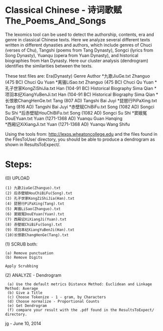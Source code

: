 # Classical Chinese - 诗词歌赋The_Poems_And_Songs

The lexomics tool can be used to detect the authorship, contents, era and 
genre in classical Chinese texts. Here we analyze several different texts written
in different dynasties and authors, which include genres of Chuci (verses of Chu),
Tangshi (poems from Tang Dynasty), Songci (lyrics from Song Dynasty), Yuanqu 
(opera from Yuan Dynasty), and historical biographies from Han Dynasty. Here our
cluster analysis (dendrogram) identifies the similarities between the texts.

These test files are:
                            Era(Dynasty)          Genre             Author
*九歌JiuGe.txt             Zhanguo (475 BC)        Chuci            Qu Yuan
*离骚LiSao.txt             Zhanguo (475 BC)        Chuci            Qu Yuan
*孔子世家KongZiShiJia.txt   Han (104-91 BC)   Historical Biography  Sima Qian
*项羽本纪XiangYuBenJi.txt   Han (104-91 BC)   Historical Biography  Sima Qian
*长恨歌ChangHenGe.txt       Tang (807 AD)          Tangshi           Bai Juyi
*琵琶行PiPaXing.txt         Tang (816 AD)          Tangshi           Bai Juyi
*赤壁赋ChiBiFu.txt          Song (1082 AD)         Songci            Su Shi
*后赤壁赋HouChiBiFu.txt     Song (1082 AD)         Songci             Su Shi
*窦娥冤DouEYuan.txt         Yuan (1271-1368 AD)    Yuanqu         Guan Hanqing  
*西厢记XiXiangJi.txt        Yuan (1271-1368 AD)    Yuanqu          Wang Shifu

Using the tools from:   http://lexos.wheatoncollege.edu
and the files found in the FilesToUse/ directory, you should
be able to produce a dendrogram as shown in ResultsToExpect/.

Steps:
=====================================================================
(0) UPLOAD 

    (1) 九歌JiuGe(Zhanguo).txt 
    (2) 后赤壁赋HouChiBiFu(Song).txt
    (3) 孔子世家KongZiShiJia(Han).txt
    (4) 琵琶行PiPaXing(Tang).txt
    (5) 离骚LiSao(Zhanguo).txt
    (6) 窦娥冤DouEYuan(Yuan).txt
    (7) 西厢记XiXiangJi(Yuan).txt
    (8) 赤壁赋ChiBiFu(Song).txt
    (9) 项羽本纪XiangYuBenJi(Han).txt
    (10)长恨歌ChangHenGe(Tang).txt 

(1) SCRUB both:

    (a) Remove punctuation
    (b) Remove Digits

    Apply Scrubbing
    
(2) ANALYZE - Dendrogram

     (a) Use the default metrics Distance Method: Euclidean and Linkage Method: Average
     (b) Give a Title
     (c) Choose Tokenize - 1 - gram, by Characters
     (d) Choose normalize - Proportional Counts
     (e) Get Dendrogram
     (f) compare your result with the .pdf found in the ResultsToExpect/ directory.

jg - June 10, 2014
